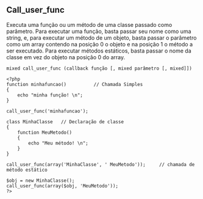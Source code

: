 ## Call_user_func

Executa uma função ou um método de uma classe passado como parâmetro. Para executar uma função, basta passar seu nome como uma string, e, para executar um método de um objeto, basta passar o parâmetro como um array contendo na posição 0 o objeto e na posição 1 o método a ser executado. Para executar métodos estáticos, basta passar o nome da classe em vez do objeto na posição 0 do array.

```
mixed call_user_func (callback função [, mixed parâmetro [, mixed]])

<?php
function minhafuncao()          // Chamada Simples
{
    echo "minha função! \n";
}

call_user_func('minhafuncao');

class MinhaClasse   // Declaração de classe
{
    function MeuMetodo()
    {
        echo "Meu método! \n";
    }
}

call_user_func(array('MinhaClasse', ' MeuMetodo'));     // chamada de método estático

$obj = new MinhaClasse();
call_user_func(array($obj, 'MeuMetodo'));
?>
```